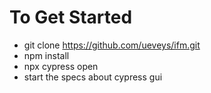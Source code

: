 # To Get Started
- git clone https://github.com/ueveys/ifm.git 
- npm install
- npx cypress open
- start the specs about cypress gui
